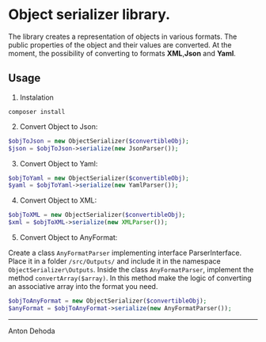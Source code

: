 # Object serializer library.
The library creates a representation of objects in various formats. The public properties of the object and their values are converted. At the moment, the possibility of converting to formats **XML**,**Json** and **Yaml**. 
## Usage
  1. Instalation
``` 
composer install
```
  2. Convert Object to Json: 
  ```php
  $objToJson = new ObjectSerializer($convertibleObj);
  $json = $objToJson->serialize(new JsonParser());
  ```
  3. Convert Object to Yaml: 
  ```php
  $objToYaml = new ObjectSerializer($convertibleObj);
  $yaml = $objToYaml->serialize(new YamlParser());
  ```
  4. Convert Object to XML: 
  ```php
  $objToXML = new ObjectSerializer($convertibleObj);
  $xml = $objToXML->serialize(new XMLParser());
  ```
  5. Convert Object to AnyFormat:  
  

  Create a class `AnyFormatParser` implementing interface ParserInterface. Place it in a folder `/src/Outputs/` and include it in the namespace `ObjectSerializer\Outputs`. Inside the class `AnyFormatParser`, implement the method `convertArray($array)`. In this method make the logic of converting an associative array into the format you need.
  ```php
  $objToAnyFormat = new ObjectSerializer($convertibleObj);
  $anyFormat = $objToAnyFormat->serialize(new AnyFormatParser());
  
  ```
***
Anton Dehoda 
  
